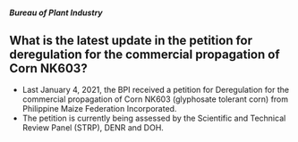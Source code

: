 ##### Bureau of Plant Industry

## What is the latest update in the petition for deregulation for the commercial propagation of Corn NK603?


 - Last January 4, 2021, the BPI received a petition for Deregulation for the commercial propagation of Corn NK603 (glyphosate tolerant corn) from Philippine Maize Federation Incorporated.
 - The petition is currently being assessed by the Scientific and Technical Review Panel (STRP), DENR and DOH.
